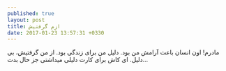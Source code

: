 ```yaml
---
published: true
layout: post
title: ازم گرفتیش
date: 2017-01-23 13:57:31 +0330
---
```


مادرم! اون انسان باعث آرامش من بود. دلیل من برای زندگی بود. از من گرفتیش، بی دلیل. ای کاش برای کارت دلیلی میداشتی جز حال بدت...

